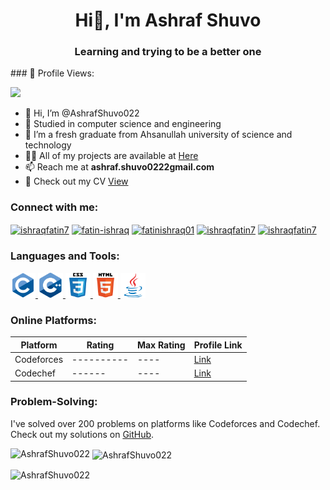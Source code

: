 <h1 align="center">Hi👋, I'm Ashraf Shuvo</h1>
<h3 align="center">Learning and trying to be a better one</h3>
### 👀 Profile Views:
<p align="left">
  <img src="https://komarev.com/ghpvc/?username=AshrafShuvo022&style=flat-square&color=blue" />
</p>


- 👋 Hi, I’m @AshrafShuvo022
- 👀 Studied in computer science and engineering 
- 🌱 I’m a fresh graduate from Ahsanullah university of science and technology
- 👨‍💻 All of my projects are available at [Here](https://github.com/AshrafShuvo022?tab=repositories)
- 📫 Reach me at **ashraf.shuvo0222gmail.com**
- 📄 Check out my CV [View]()

<h3 align="left">Connect with me:</h3>
<p align="left">
  <a href="https://codeforces.com/profile/ashraf_022" target="blank"><img align="center" src="https://raw.githubusercontent.com/rahuldkjain/github-profile-readme-generator/master/src/images/icons/Social/codeforces.svg" alt="ishraqfatin7" height="30" width="40" /></a>
  <a href="https://www.linkedin.com/in/ashraf-uz-zaman-shuvo-7b8627206/" target="blank"><img align="center" src="https://raw.githubusercontent.com/rahuldkjain/github-profile-readme-generator/master/src/images/icons/Social/linked-in-alt.svg" alt="fatin-ishraq" height="30" width="40" /></a>
  <a href="https://fb.com/ashrafshuvo022" target="blank"><img align="center" src="https://raw.githubusercontent.com/rahuldkjain/github-profile-readme-generator/master/src/images/icons/Social/facebook.svg" alt="fatinishraq01" height="30" width="40" /></a>
  <a href="https://www.codechef.com/users/ashraf_022" target="blank"><img align="center" src="https://cdn.jsdelivr.net/npm/simple-icons@3.1.0/icons/codechef.svg" alt="ishraqfatin7" height="30" width="40" /></a>
  <a href="https://leetcode.com/u/ashraf_022/" target="blank"><img align="center" src="https://raw.githubusercontent.com/rahuldkjain/github-profile-readme-generator/master/src/images/icons/Social/leet-code.svg" alt="ishraqfatin7" height="30" width="40" /></a>
</p>

<h3 align="left">Languages and Tools:</h3>
<p align="left">
    <a href="https://www.cprogramming.com/" target="_blank" rel="noreferrer"> <img src="https://raw.githubusercontent.com/devicons/devicon/master/icons/c/c-original.svg" alt="c" width="40" height="40"/> </a> 
  <a href="https://www.w3schools.com/cpp/" target="_blank" rel="noreferrer"> <img src="https://raw.githubusercontent.com/devicons/devicon/master/icons/cplusplus/cplusplus-original.svg" alt="cplusplus" width="40" height="40"/> </a> 
  <a href="https://www.w3schools.com/css/" target="_blank" rel="noreferrer"> <img src="https://raw.githubusercontent.com/devicons/devicon/master/icons/css3/css3-original-wordmark.svg" alt="css3" width="40" height="40"/> </a> 
    <a href="https://www.w3.org/html/" target="_blank" rel="noreferrer"> <img src="https://raw.githubusercontent.com/devicons/devicon/master/icons/html5/html5-original-wordmark.svg" alt="html5" width="40" height="40"/> </a> 
  <a href="https://www.java.com" target="_blank" rel="noreferrer"> <img src="https://raw.githubusercontent.com/devicons/devicon/master/icons/java/java-original.svg" alt="java" width="40" height="40"/> </a> 
  </p>

  <h3 align="left">Online Platforms:</h3>

| Platform   | Rating     | Max Rating | Profile Link                                               |
|------------|------------|------------|------------------------------------------------------------|
| Codeforces | ---------- | ----       | [Link](https://codeforces.com/profile/ashraf_022)         |
| Codechef   | ------     | ----       | [Link](https://www.codechef.com/users/ashraf_022)         |

<h3 align="left">Problem-Solving:</h3>
<p>I've solved over 200 problems on platforms like Codeforces and Codechef. Check out my solutions on <a href="https://github.com/AshrafShuvo022/red-coder1">GitHub</a>.</p>

<p><img align="left" src="https://github-readme-stats.vercel.app/api/top-langs?username=AshrafShuvo022&show_icons=true&locale=en&layout=compact" alt="AshrafShuvo022" /></p>

<p>&nbsp;<img align="center" src="https://github-readme-stats.vercel.app/api?username=AshrafShuvo022&show_icons=true&locale=en" alt="AshrafShuvo022" /></p>

<p><img align="center" src="https://github-readme-streak-stats.herokuapp.com/?user=AshrafShuvo022&theme=dark" alt="AshrafShuvo022" /></p>
<!---
AshrafShuvo022/AshrafShuvo022 is a ✨ special ✨ repository because its `README.md` (this file) appears on your GitHub profile.
You can click the Preview link to take a look at your changes.
--->
